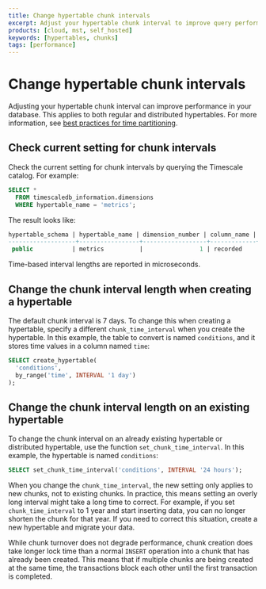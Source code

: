 ```yaml
---
title: Change hypertable chunk intervals
excerpt: Adjust your hypertable chunk interval to improve query performance
products: [cloud, mst, self_hosted]
keywords: [hypertables, chunks]
tags: [performance]
---
```


# Change hypertable chunk intervals

Adjusting your hypertable chunk interval can improve performance in your database.
This applies to both regular and distributed hypertables. For more information,
see [best practices for time partitioning][best-practices].

## Check current setting for chunk intervals

Check the current setting for chunk intervals by querying the Timescale
catalog. For example:

```sql
SELECT * 
  FROM timescaledb_information.dimensions 
  WHERE hypertable_name = 'metrics';

```

The result looks like:

```sql
hypertable_schema | hypertable_name | dimension_number | column_name |       column_type        | dimension_type | time_interval | integer_interval | integer_now_func | num_partitions
-------------------+-----------------+------------------+-------------+--------------------------+----------------+---------------+------------------+------------------+----------------
 public           | metrics          |                1 | recorded    | timestamp with time zone | Time           | 1 day         |                  |                  |
```

<Highlight type="note">
Time-based interval lengths are reported in microseconds.
</Highlight>

## Change the chunk interval length when creating a hypertable

The default chunk interval is 7 days. To change this when creating a hypertable,
specify a different `chunk_time_interval` when you create the hypertable. In
this example, the table to convert is named `conditions`, and it stores time
values in a column named `time`:

```sql
SELECT create_hypertable(
  'conditions',
  by_range('time', INTERVAL '1 day')
);
```

## Change the chunk interval length on an existing hypertable

To change the chunk interval on an already existing hypertable or distributed
hypertable, use the function `set_chunk_time_interval`. In this example, the
hypertable is named `conditions`:

```sql
SELECT set_chunk_time_interval('conditions', INTERVAL '24 hours');
```

When you change the `chunk_time_interval`, the new setting only applies to new
chunks, not to existing chunks. In practice, this means setting an overly long
interval might take a long time to correct. For example, if you set
`chunk_time_interval` to 1 year and start inserting data, you can no longer
shorten the chunk for that year. If you need to correct this situation, create a
new hypertable and migrate your data.

While chunk turnover does not degrade performance, chunk creation
does take longer lock time than a normal `INSERT` operation into a chunk that has
already been created. This means that if multiple chunks are being created at
the same time, the transactions block each other until the first transaction is
completed.

[best-practices]: /use-timescale/:currentVersion:/hypertables/about-hypertables#best-practices-for-time-partitioning

